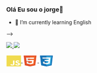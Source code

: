 ### Olá Eu sou o jorge👋


- 🌱 I’m currently learning English



-->
  <div>
  <a href="https://github.com/JorgeFVS">
  <img height="180em" src="https://github-readme-stats.vercel.app/api?username=JorgeFVS&show_icons=true&theme=dracula&include_all_commits=true&count_private=true"/>
  <img height="180em" src="https://github-readme-stats.vercel.app/api/top-langs/?username=JorgeFVS&layout=compact&langs_count=7&theme=dracula"/>
</div>
 <div style="display: inline_block"><br>
  <img align="center" alt="Jorge-Js" height="30" width="40" src="https://raw.githubusercontent.com/devicons/devicon/master/icons/javascript/javascript-plain.svg">
  <img align="center" alt="Jorge-HTML" height="30" width="40" src="https://raw.githubusercontent.com/devicons/devicon/master/icons/html5/html5-original.svg">
  <img align="center" alt="Jorge-CSS" height="30" width="40" src="https://raw.githubusercontent.com/devicons/devicon/master/icons/css3/css3-original.svg">
</div>
 
